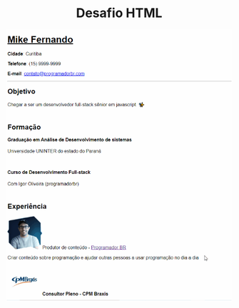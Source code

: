 <h1 align="center"> Desafio HTML </h1>

<div align="center" widht="400">
  <img src="github/desafio.gif" alt="desafio" />
</div>
